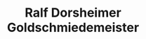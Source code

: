 ---
title: "Ralf Dorsheimer Goldschmiedemeister"
url: /bensheim/ralf-dorsheimer-goldschmiedemeister/
shop: Schmuck
---